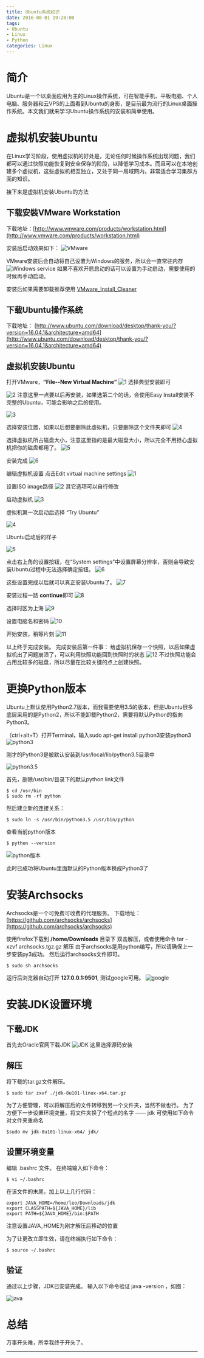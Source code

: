 ```yaml
---
title: Ubuntu系统初识
date: 2016-08-01 19:28:00
tags: 
- Ubuntu
- Linux
- Python
categories: Linux
---
```

# 简介

Ubuntu是一个以桌面应用为主的Linux操作系统，可在智能手机、平板电脑、个人电脑、服务器和云VPS的上面看到Ubuntu的身影，是目前最为流行的Linux桌面操作系统。本文我们就来学习Ubuntu操作系统的安装和简单使用。

# 虚拟机安装Ubuntu

在Linux学习阶段，使用虚拟机的好处是，无论任何时候操作系统出现问题，我们都可以通过快照功能恢复到安全保存的阶段，以降低学习成本。而且可以在本地创建多个虚拟机，这些虚拟机相互独立，又处于同一局域网内，非常适合学习集群方面的知识。

接下来是虚拟机安装Ubuntu的方法

## 下载安裝VMware Workstation
下载地址：[http://www.vmware.com/products/workstation.html](http://www.vmware.com/products/workstation.html)

安装后启动效果如下：
![VMware](http://p1.bpimg.com/567571/45ba835382086b78.png)

VMware安装后会自动将自己设置为Windows的服务，所以会一直常驻内存
![Windows service](http://i1.piimg.com/567571/a25ec0cf714267ba.png)
如果不喜欢开启启动的话可以设置为手动启动，需要使用的时候再手动启动。

安装后如果需要卸载推荐使用 [VMware_Install_Cleaner](http://vmware-install-cleaner.en.softonic.com/)

## 下载Ubuntu操作系统

下载地址： [http://www.ubuntu.com/download/desktop/thank-you/?version=16.04.1&architecture=amd64](http://www.ubuntu.com/download/desktop/thank-you/?version=16.04.1&architecture=amd64)


## 虚拟机安装Ubuntu

打开VMware，**“File--New Virtual Machine”**
![1](http://p1.bqimg.com/567571/be556291e5f74f42.png)
选择典型安装即可

![2](http://p1.bqimg.com/567571/0e8cb4d1b9cea697.png)
注意这里一点要以后再安装，如果选第二个的话，会使用Easy Install安装不完整的Ubuntu，可能会影响之后的使用。

![3](http://p1.bqimg.com/567571/3aa9a99447c8d6a4.png)

选择安装位置，如果以后想要删除此虚拟机，只要删除这个文件夹即可
![4](http://p1.bqimg.com/567571/2dc88f5062860b56.png)

选择虚拟机所占磁盘大小，注意这里指的是最大磁盘大小，所以完全不用担心虚拟机把你的磁盘都用了。
![5](http://p1.bqimg.com/567571/5c24e476001e2b18.png)

安装完成
![6](http://p1.bqimg.com/567571/13d5ce2d9f7b795d.png)

编辑虚拟机设置
点击Edit virtual machine settings
![1](http://i1.piimg.com/567571/1d4dde497a1dfb07.png)

设置ISO image路径
![2](http://i1.piimg.com/567571/00f04e5b5efdcd93.png)
其它选项可以自行修改

启动虚拟机
![3](http://i1.piimg.com/567571/63da4488b80054e7.png)

虚拟机第一次启动后选择 “Try Ubuntu” 

![4](http://p1.bpimg.com/567571/b992ad12cabade3d.png)

Ubuntu启动后的样子

![5](http://i1.piimg.com/567571/536c898b3ae0384e.png)

点击右上角的设置按钮，在“System settings”中设置屏幕分辨率，否则会导致安装Ubuntu过程中无法选择确定按钮。
![6](http://i1.piimg.com/567571/f8729c5b74cb9179.png)

这些设置完成以后就可以真正安装Ubuntu了。
![7](http://i1.piimg.com/567571/6c550f9697439ee8.png)

安装过程一路 **continue**即可
![8](http://i1.piimg.com/567571/fde1b11b91245d7c.png)

选择时区为上海
![9](http://i1.piimg.com/567571/7755afd5b8d5c279.png)

设置电脑名和密码
![10](http://i1.piimg.com/567571/033702c975b5d29a.png)

开始安装，稍等片刻
![11](http://i1.piimg.com/567571/14013024c867d814.png)

以上终于完成安装。
完成安装后第一件事： 给虚拟机保存一个快照，以后如果虚拟机出了问题崩溃了，可以利用快照功能回到快照时的状态
![12](http://p1.bqimg.com/567571/13a5c36c079f891e.png)
不过快照功能会占用比较多的磁盘，所以尽量在比较关键的点上创建快照。

# 更换Python版本

Ubuntu上默认使用Python2.7版本，而我需要使用3.5的版本，但是Ubuntu很多底层采用的是Python2，所以不能卸载Python2，需要将默认Python的指向Python3。

（ctrl+alt+T）打开Terminal，输入sudo apt-get install python3安装python3
![python3](http://p1.bqimg.com/567571/fd1054169f9f330b.png)


刚才的Python3是被默认安装到/usr/local/lib/python3.5目录中

![python3.5](http://p1.bqimg.com/567571/a8a72bf993584d7d.png)

首先，删除/usr/bin/目录下的默认python link文件

```
$ cd /usr/bin  
$ sudo rm -rf python 
```

然后建立新的连接关系：
```
$ sudo ln -s /usr/bin/python3.5 /usr/bin/python
```

查看当前python版本
```
$ python --version
```

![python版本](http://p1.bqimg.com/567571/9c526bc0808c5cea.png)

此时已成功将Ubuntu里面默认的Python版本换成Python3了

# 安装Archsocks

Archsocks是一个可免费可收费的代理服务。
下载地址： [https://github.com/archsocks/archsocks](https://github.com/archsocks/archsocks)

使用firefox下载到 **/home/Downloads** 目录下
双击解压，或者使用命令 tar -xzvf archsocks.tgz.gz 解压
由于archsocks是用python编写，所以请确保上一步安装py3成功。
然后运行archsocks文件即可。
```
$ sudo sh archsocks
```
运行后浏览器自动打开 **127.0.0.1:9501**, 测试google可用。
![google](http://i1.piimg.com/567571/9153e2c1e9b78f5d.png)


# 安装JDK设置环境

## 下载JDK
首先去Oracle官网下载JDK
![JDK](http://p1.bqimg.com/567571/cbbe21f327051a66.png)
这里选择源码安装

## 解压
将下载的tar.gz文件解压。
```
$ sudo tar zxvf ./jdk-8u101-linux-x64.tar.gz
```
为了方便管理，可以将解压后的文件转移到另一个文件夹，当然不做也行。
为了方便下一步设置环境变量，将文件夹换了个短点的名字 —— jdk
可使用如下命令对文件夹重命名
```
$sudo mv jdk-8u101-linux-x64/ jdk/
```

## 设置环境变量

编辑 .bashrc 文件。
在终端输入如下命令：
```
$ vi ~/.bashrc
```
在该文件的末尾，加上以上几行代码：
```
export JAVA_HOME=/home/leo/Downloads/jdk
export CLASSPATH=${JAVA_HOME}/lib
export PATH=${JAVA_HOME}/bin:$PATH
```

注意设置JAVA_HOME为刚才解压后移动的位置

为了让更改立即生效，请在终端执行如下命令：
```
$ source ~/.bashrc
```

## 验证

通过以上步骤，JDK已安装完成。
输入以下命令验证 java -version ，如图：

![java](http://i1.piimg.com/567571/f5e3428c5e466ef4.png)


# 总结

万事开头难，所幸我终于开头了。


---
